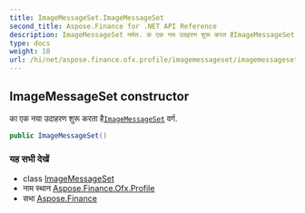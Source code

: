 ```yaml
---
title: ImageMessageSet.ImageMessageSet
second_title: Aspose.Finance for .NET API Reference
description: ImageMessageSet नर्मत. क एक नय उदहरण शुरू करत हैImageMessageSet वर्ग.
type: docs
weight: 10
url: /hi/net/aspose.finance.ofx.profile/imagemessageset/imagemessageset/
---
```

## ImageMessageSet constructor

का एक नया उदाहरण शुरू करता है[`ImageMessageSet`](../) वर्ग.

```csharp
public ImageMessageSet()
```

### यह सभी देखें

* class [ImageMessageSet](../)
* नाम स्थान [Aspose.Finance.Ofx.Profile](../../imagemessageset/)
* सभा [Aspose.Finance](../../../)


